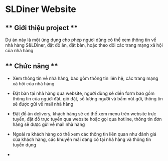 # SLDiner Website

## ** Giới thiệu project **
Dự án này là một ứng dụng cho phép người dùng có thể xem thông tin về nhà hàng S&LDiner, đặt đồ ăn, đặt bàn, hoặc theo dõi các trang mạng xã hội của nhà hàng

## ** Chức năng **
* Xem thông tin về nhà hàng, bao gồm thông tin liên hệ, các trang mạng xã hội của nhà hàng
* Đặt bàn tại nhà hàng qua website, người dùng sẽ điền form bao gồm thông tin của người đặt, giờ đặt, số lượng người và bấm nút gửi, thông tin sẽ được gửi về mail nhà hàng
* Đặt đồ ăn delivery, khách hàng sẽ có thể xem menu trên website trực tuyến, đặt đồ trực tuyến qua website hoặc gọi qua hotline, thông tin đơn hàng sẽ được gửi về mail nhà hàng
* Ngoài ra khách hàng có thể xem các thông tin liên quan như đánh giá của khách hàng, các khuyến mãi đang có tại nhà hàng và thông tin tuyển dụng

* 
